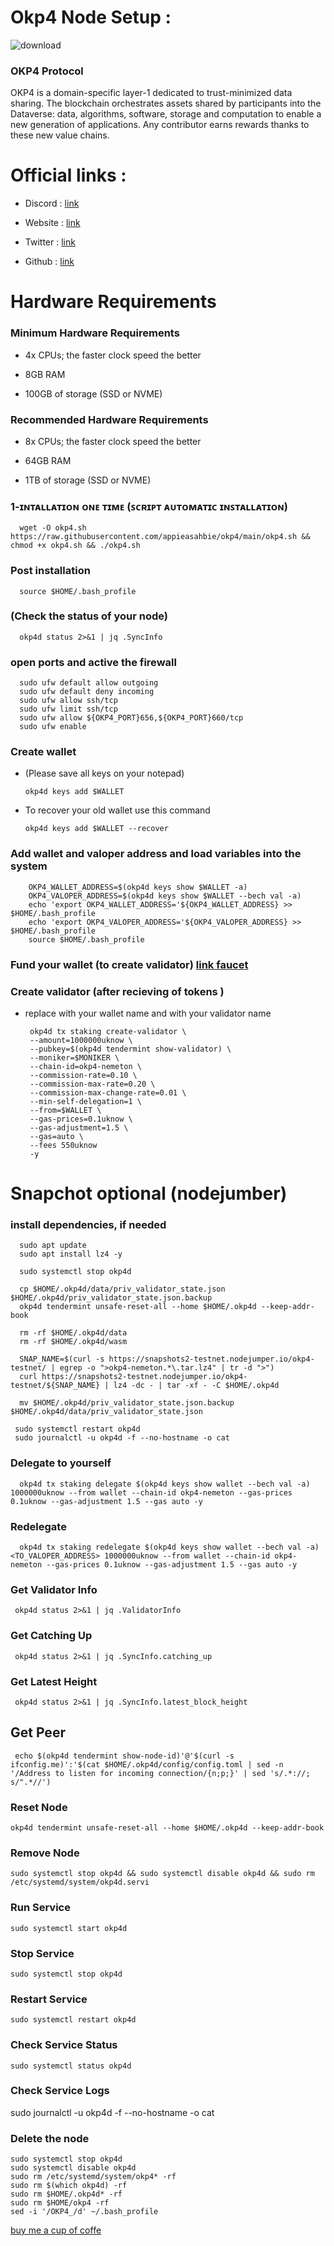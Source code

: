 # Okp4 Node Setup :


![download](https://user-images.githubusercontent.com/108979536/198153396-8bc7304c-a5d2-4b10-a9bb-13e52ba5afd0.jpg)

### OKP4 Protocol
OKP4 is a domain-specific layer-1 dedicated to trust-minimized data sharing.
The blockchain orchestrates assets shared by participants into the Dataverse: data, algorithms, software, storage and computation to enable a new generation of applications.
Any contributor earns rewards thanks to these new value chains.

# Official links :

  + Discord : [link](https://discord.gg/d6QfUzHR)

  + Website : [link](https://okp4.network/)

  + Twitter : [link](https://twitter.com/OKP4_Protocol)

  + Github : [link](https://github.com/okp4)



# Hardware Requirements

### Minimum Hardware Requirements

 + 4x CPUs; the faster clock speed the better
 
+  8GB RAM
 
+ 100GB of storage (SSD or NVME)

### Recommended Hardware Requirements

+ 8x CPUs; the faster clock speed the better

+ 64GB RAM
 
+  1TB of storage (SSD or NVME)


### 1-ɪɴᴛᴀʟʟᴀᴛɪᴏɴ ᴏɴᴇ ᴛɪᴍᴇ (ꜱᴄʀɪᴘᴛ ᴀᴜᴛᴏᴍᴀᴛɪᴄ ɪɴꜱᴛᴀʟʟᴀᴛɪᴏɴ)


      wget -O okp4.sh https://raw.githubusercontent.com/appieasahbie/okp4/main/okp4.sh && chmod +x okp4.sh && ./okp4.sh
      
###  Post installation

      source $HOME/.bash_profile
      
### (Check the status of your node)

      okp4d status 2>&1 | jq .SyncInfo
      
### open ports and active the firewall

      sudo ufw default allow outgoing
      sudo ufw default deny incoming
      sudo ufw allow ssh/tcp
      sudo ufw limit ssh/tcp
      sudo ufw allow ${OKP4_PORT}656,${OKP4_PORT}660/tcp
      sudo ufw enable
      
###  Create wallet

  + (Please save all keys on your notepad)

        okp4d keys add $WALLET
   
  + To recover your old wallet use this command
 
        okp4d keys add $WALLET --recover
        
### Add wallet and valoper address and load variables into the system

        OKP4_WALLET_ADDRESS=$(okp4d keys show $WALLET -a)
        OKP4_VALOPER_ADDRESS=$(okp4d keys show $WALLET --bech val -a)
        echo 'export OKP4_WALLET_ADDRESS='${OKP4_WALLET_ADDRESS} >> $HOME/.bash_profile
        echo 'export OKP4_VALOPER_ADDRESS='${OKP4_VALOPER_ADDRESS} >> $HOME/.bash_profile
        source $HOME/.bash_profile
        
   
### Fund your wallet (to create validator) [link faucet](https://faucet.okp4.network)


### Create validator (after recieving of tokens )

  + replace <wallet> with your wallet name and <moniker> with your validator name
  

         okp4d tx staking create-validator \
         --amount=1000000uknow \
         --pubkey=$(okp4d tendermint show-validator) \
         --moniker=$MONIKER \
         --chain-id=okp4-nemeton \
         --commission-rate=0.10 \
         --commission-max-rate=0.20 \
         --commission-max-change-rate=0.01 \
         --min-self-delegation=1 \
         --from=$WALLET \
         --gas-prices=0.1uknow \
         --gas-adjustment=1.5 \
         --gas=auto \
         --fees 550uknow
         -y
  
  
 # Snapchot optional (nodejumber)
 
   ### install dependencies, if needed
   
      sudo apt update
      sudo apt install lz4 -y
      
      sudo systemctl stop okp4d

      cp $HOME/.okp4d/data/priv_validator_state.json $HOME/.okp4d/priv_validator_state.json.backup
      okp4d tendermint unsafe-reset-all --home $HOME/.okp4d --keep-addr-book

      rm -rf $HOME/.okp4d/data 
      rm -rf $HOME/.okp4d/wasm

      SNAP_NAME=$(curl -s https://snapshots2-testnet.nodejumper.io/okp4-testnet/ | egrep -o ">okp4-nemeton.*\.tar.lz4" | tr -d ">")
      curl https://snapshots2-testnet.nodejumper.io/okp4-testnet/${SNAP_NAME} | lz4 -dc - | tar -xf - -C $HOME/.okp4d

      mv $HOME/.okp4d/priv_validator_state.json.backup $HOME/.okp4d/data/priv_validator_state.json

     sudo systemctl restart okp4d
     sudo journalctl -u okp4d -f --no-hostname -o cat



### Delegate to yourself

      okp4d tx staking delegate $(okp4d keys show wallet --bech val -a) 1000000uknow --from wallet --chain-id okp4-nemeton --gas-prices 0.1uknow --gas-adjustment 1.5 --gas auto -y 
      
 
 ### Redelegate
 
      okp4d tx staking redelegate $(okp4d keys show wallet --bech val -a) <TO_VALOPER_ADDRESS> 1000000uknow --from wallet --chain-id okp4-nemeton --gas-prices 0.1uknow --gas-adjustment 1.5 --gas auto -y 
     
 ### Get Validator Info

     okp4d status 2>&1 | jq .ValidatorInfo

### Get Catching Up

     okp4d status 2>&1 | jq .SyncInfo.catching_up
 
### Get Latest Height

     okp4d status 2>&1 | jq .SyncInfo.latest_block_height

## Get Peer

     echo $(okp4d tendermint show-node-id)'@'$(curl -s ifconfig.me)':'$(cat $HOME/.okp4d/config/config.toml | sed -n '/Address to listen for incoming connection/{n;p;}' | sed 's/.*://; s/".*//')

### Reset Node

    okp4d tendermint unsafe-reset-all --home $HOME/.okp4d --keep-addr-book

### Remove Node

    sudo systemctl stop okp4d && sudo systemctl disable okp4d && sudo rm /etc/systemd/system/okp4d.servi
     
###  Run Service

    sudo systemctl start okp4d

### Stop Service

    sudo systemctl stop okp4d

### Restart Service

    sudo systemctl restart okp4d

### Check Service Status

    sudo systemctl status okp4d

### Check Service Logs

   sudo journalctl -u okp4d -f --no-hostname -o cat     

### Delete the node 

    sudo systemctl stop okp4d
    sudo systemctl disable okp4d
    sudo rm /etc/systemd/system/okp4* -rf
    sudo rm $(which okp4d) -rf
    sudo rm $HOME/.okp4d* -rf
    sudo rm $HOME/okp4 -rf
    sed -i '/OKP4_/d' ~/.bash_profile


    
[buy me a cup of coffe ](https://www.paypal.com/paypalme/AbdelAkridi?country.x=NL&locale.x=en_US)   
     
